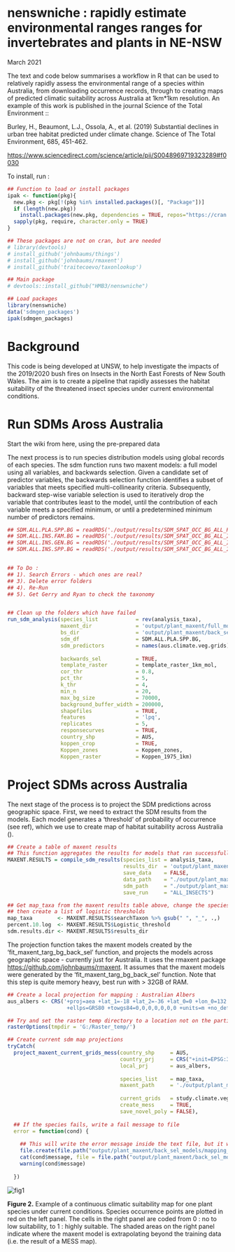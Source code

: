 nenswniche : rapidly estimate environmental ranges ranges for
invertebrates and plants in NE-NSW
================
March 2021

  

The text and code below summarises a workflow in R that can be used to
relatively rapidly assess the environmental range of a species within
Australia, from downloading occurrence records, through to creating maps
of predicted climatic suitability across Australia at 1km\*1km
resolution. An example of this work is published in the journal Science
of the Total Environment ::

  

Burley, H., Beaumont, L.J., Ossola, A., et al. (2019) Substantial
declines in urban tree habitat predicted under climate change. Science
of The Total Environment, 685, 451-462.

<https://www.sciencedirect.com/science/article/pii/S0048969719323289#f0030>

  

To install, run :

``` r
## Function to load or install packages
ipak <- function(pkg){
  new.pkg <- pkg[!(pkg %in% installed.packages()[, "Package"])]
  if (length(new.pkg))
    install.packages(new.pkg, dependencies = TRUE, repos="https://cran.csiro.au/")
  sapply(pkg, require, character.only = TRUE)
}

## These packages are not on cran, but are needed
# library(devtools)
# install_github('johnbaums/things')
# install_github('johnbaums/rmaxent')
# install_github('traitecoevo/taxonlookup')

## Main package 
# devtools::install_github("HMB3/nenswniche")

## Load packages 
library(nenswniche)
data('sdmgen_packages')
ipak(sdmgen_packages)
```

  
  
  

# Background

This code is being developed at UNSW, to help investigate the impacts of
the 2019/2020 bush fires on Insects in the North East Forests of New
South Wales. The aim is to create a pipeline that rapidly assesses the
habitat suitability of the threatened insect species under current
environmental conditions.

  

# Run SDMs Aross Australia

  

Start the wiki from here, using the pre-prepared data

The next process is to run species distribution models using global
records of each species. The sdm function runs two maxent models: a full
model using all variables, and backwards selection. Given a candidate
set of predictor variables, the backwards selection function identifies
a subset of variables that meets specified multi-collinearity criteria.
Subsequently, backward step-wise variable selection is used to
iteratively drop the variable that contributes least to the model, until
the contribution of each variable meets a specified minimum, or until a
predetermined minimum number of predictors remains.

  

``` r
## SDM.ALL.PLA.SPP.BG = readRDS('./output/results/SDM_SPAT_OCC_BG_ALL_PLANT_SPP.rds')
## SDM.ALL.INS.FAM.BG = readRDS('./output/results/SDM_SPAT_OCC_BG_ALL_INSECT_FAMILIES.rds') %>% rbind(., SDM.ALL.PLA.SPP.BG)
## SDM.ALL.INS.GEN.BG = readRDS('./output/results/SDM_SPAT_OCC_BG_ALL_INSECT_GENERA.rds') %>% rbind(., SDM.ALL.PLA.SPP.BG)
## SDM.ALL.INS.SPP.BG = readRDS('./output/results/SDM_SPAT_OCC_BG_ALL_INSECT_SPP.rds') %>% rbind(., SDM.ALL.PLA.SPP.BG)


## To Do :
## 1). Search Errors - which ones are real?
## 3). Delete error folders
## 4). Re-Run
## 5). Get Gerry and Ryan to check the taxonomy


## Clean up the folders which have failed
run_sdm_analysis(species_list            = rev(analysis_taxa),
                 maxent_dir              = 'output/plant_maxent/full_models',     
                 bs_dir                  = 'output/plant_maxent/back_sel_models',
                 sdm_df                  = SDM.ALL.PLA.SPP.BG,
                 sdm_predictors          = names(aus.climate.veg.grids),
                 
                 backwards_sel           = TRUE,      
                 template_raster         = template_raster_1km_mol,
                 cor_thr                 = 0.8,  
                 pct_thr                 = 5, 
                 k_thr                   = 4, 
                 min_n                   = 20,  
                 max_bg_size             = 70000,
                 background_buffer_width = 200000,
                 shapefiles              = TRUE,
                 features                = 'lpq',
                 replicates              = 5,
                 responsecurves          = TRUE,
                 country_shp             = AUS,
                 koppen_crop             = TRUE,
                 Koppen_zones            = Koppen_zones,
                 Koppen_raster           = Koppen_1975_1km)
```

  

# Project SDMs across Australia

  

The next stage of the process is to project the SDM predictions across
geographic space. First, we need to extract the SDM results from the
models. Each model generates a ‘threshold’ of probability of occurrence
(see ref), which we use to create map of habitat suitability across
Australia ().

  

``` r
## Create a table of maxent results
## This function aggregates the results for models that ran successfully
MAXENT.RESULTS = compile_sdm_results(species_list = analysis_taxa,
                                     results_dir  = 'output/plant_maxent/back_sel_models',
                                     save_data    = FALSE,
                                     data_path    = "./output/plant_maxent/summary_results/",
                                     sdm_path     = "./output/plant_maxent/back_sel_models/",
                                     save_run     = "ALL_INSECTS")

## Get map_taxa from the maxent results table above, change the species column,
## then create a list of logistic thresholds
map_taxa        <- MAXENT.RESULTS$searchTaxon %>% gsub(" ", "_", .,)
percent.10.log  <- MAXENT.RESULTS$Logistic_threshold
sdm.results.dir <- MAXENT.RESULTS$results_dir
```

  

The projection function takes the maxent models created by the
‘fit\_maxent\_targ\_bg\_back\_sel’ function, and projects the models
across geographic space - currently just for Australia. It uses the
rmaxent package <https://github.com/johnbaums/rmaxent>. It assumes that
the maxent models were generated by the
‘fit\_maxent\_targ\_bg\_back\_sel’ function. Note that this step is
quite memory heavy, best run with &gt; 32GB of RAM.

  

``` r
## Create a local projection for mapping : Australian Albers
aus_albers <- CRS('+proj=aea +lat_1=-18 +lat_2=-36 +lat_0=0 +lon_0=132 +x_0=0 +y_0=0 
                   +ellps=GRS80 +towgs84=0,0,0,0,0,0,0 +units=m +no_defs')

## Try and set the raster temp directory to a location not on the partition, to save space
rasterOptions(tmpdir = 'G:/Raster_temp/')

## Create current sdm map projections
tryCatch(
  project_maxent_current_grids_mess(country_shp     = AUS, 
                                    country_prj     = CRS("+init=EPSG:3577"),
                                    local_prj       = aus_albers,
                                    
                                    species_list    = map_taxa,    
                                    maxent_path     = './output/plant_maxent/back_sel_models/',
                                    
                                    current_grids   = study.climate.veg.grids,         
                                    create_mess     = TRUE,
                                    save_novel_poly = FALSE),
  
  ## If the species fails, write a fail message to file
  error = function(cond) {
    
    ## This will write the error message inside the text file, but it won't include the species
    file.create(file.path("output/plant_maxent/back_sel_models/mapping_failed_current.txt"))
    cat(cond$message, file = file.path("output/plant_maxent/back_sel_models/mapping_failed_current.txt"))
    warning(cond$message)
    
  })
```

  

![fig1](https://github.com/HMB3/sdmgen/blob/master/output/Acacia_dealbata_mess_panel.png?raw=true)

**Figure 2.** Example of a continuous climatic suitability map for one
plant species under current conditions. Species occurrence points are
plotted in red on the left panel. The cells in the right panel are coded
from 0 : no to low suitability, to 1 : highly suitable. The shaded areas
on the right panel indicate where the maxent model is extrapolating
beyond the training data (i.e. the result of a MESS map).

  
